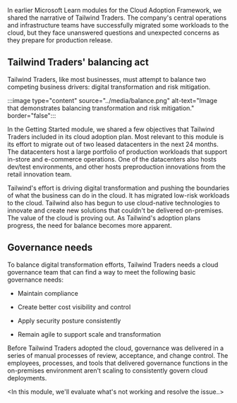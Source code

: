 In earlier Microsoft Learn modules for the Cloud Adoption Framework, we shared the narrative of Tailwind Traders. The company's central operations and infrastructure teams have successfully migrated some workloads to the cloud, but they face unanswered questions and unexpected concerns as they prepare for production release.

## Tailwind Traders' balancing act

Tailwind Traders, like most businesses, must attempt to balance two competing business drivers: digital transformation and risk mitigation.

:::image type="content" source="../media/balance.png" alt-text="Image that demonstrates balancing transformation and risk mitigation." border="false":::

In the Getting Started module, we shared a few objectives that Tailwind Traders included in its cloud adoption plan. Most relevant to this module is its effort to migrate out of two leased datacenters in the next 24 months. The datacenters host a large portfolio of production workloads that support in-store and e-commerce operations. One of the datacenters also hosts dev/test environments, and other hosts preproduction innovations from the retail innovation team.

Tailwind's effort is driving digital transformation and pushing the boundaries of what the business can do in the cloud. It has migrated low-risk workloads to the cloud. Tailwind also has begun to use cloud-native technologies to innovate and create new solutions that couldn't be delivered on-premises. The value of the cloud is proving out. As Tailwind's adoption plans progress, the need for balance becomes more apparent.

## Governance needs

To balance digital transformation efforts, Tailwind Traders needs a cloud governance team that can find a way to meet the following basic governance needs:

- Maintain compliance

- Create better cost visibility and control
- Apply security posture consistently
- Remain agile to support scale and transformation

Before Tailwind Traders adopted the cloud, governance was delivered in a series of manual processes of review, acceptance, and change control. The employees, processes, and tools that delivered governance functions in the on-premises environment aren't scaling to consistently govern cloud deployments.

<In this module, we'll evaluate what's not working and resolve the issue..>

